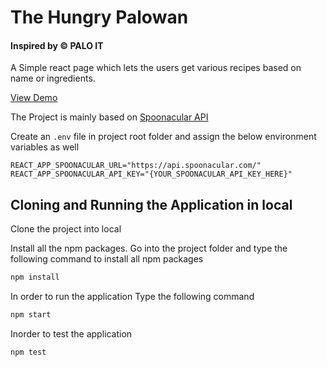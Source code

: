 # The Hungry Palowan
#### Inspired by &copy; PALO IT

A Simple react page which lets the users get various recipes based on name or ingredients.

[View Demo](https://hungry-palowan.herokuapp.com/)

The Project is mainly based on [Spoonacular API](https://spoonacular.com/food-api)

Create an `.env` file in project root folder and assign the below environment variables as well

```env
REACT_APP_SPOONACULAR_URL="https://api.spoonacular.com/"
REACT_APP_SPOONACULAR_API_KEY="{YOUR_SPOONACULAR_API_KEY_HERE}"
```

## Cloning and Running the Application in local

Clone the project into local

Install all the npm packages. Go into the project folder and type the following command to install all npm packages

```bash
npm install
```

In order to run the application Type the following command

```bash
npm start
```
Inorder to test the application

```bash
npm test
```